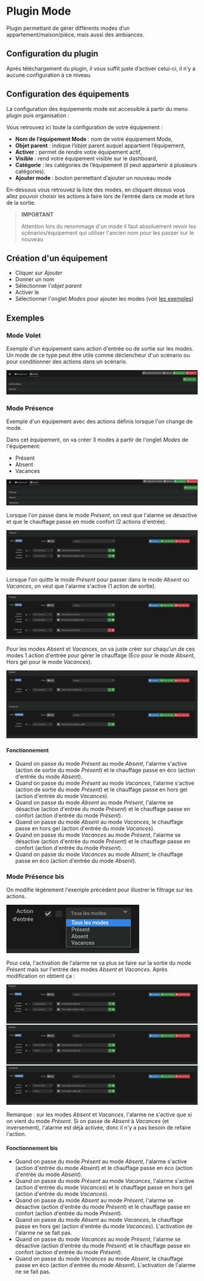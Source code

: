# Plugin Mode

Plugin permettant de gérer différents modes d’un appartement/maison/pièce, mais aussi des ambiances.

## Configuration du plugin

Après téléchargement du plugin, il vous suffit juste d’activer celui-ci, il n’y a aucune configuration à ce niveau.

## Configuration des équipements

La configuration des équipements mode est accessible à partir du menu plugin puis organisation :

Vous retrouvez ici toute la configuration de votre équipement :

- **Nom de l’équipement Mode** : nom de votre équipement Mode,
- **Objet parent** : indique l’objet parent auquel appartient l’équipement,
- **Activer** : permet de rendre votre équipement actif,
- **Visible** : rend votre équipement visible sur le dashboard,
- **Catégorie** : les catégories de l’équipement (il peut appartenir à plusieurs catégories).
- **Ajouter mode** : bouton permettant d’ajouter un nouveau mode

En-dessous vous retrouvez la liste des modes, en cliquant dessus vous allez pouvoir choisir les actions à faire lors de l’entrée dans ce mode et lors de la sortie.

>**IMPORTANT**
>
>Attention lors du renommage d'un mode il faut absoluement revoir les scénarios/équipement qui utiliser l'ancien nom pour les passer sur le nouveau

## Création d'un équipement

- Cliquer sur *Ajouter*
- Donner un nom
- Sélectionner l'*objet parent*
- Activer le
- Sélectionner l'onglet *Modes* pour ajouter les modes (voir [les exemples](#exemples))

## Exemples

### Mode Volet

Exemple d'un équipement sans action d'entrée ou de sortie sur les modes. Un mode de ce type peut être utile comme déclencheur d'un scénario ou pour conditionner des actions dans un scénario.

![Mode volet](../images/mode_volet.png)

### Mode Présence

Exemple d'un équipement avec des actions définis lorsque l'on change de mode.

Dans cet équipement, on va créer 3 modes à partir de l'onglet *Modes* de l'équipement:

- Présent
- Absent
- Vacances

![Mode présence](../images/mode_presence_mode.png)

Lorsque l'on passe dans le mode *Présent*, on veut que l'alarme se désactive et que le chauffage passe en mode confort (2 actions d'entrée).

![Mode présence action entrée](../images/mode_presence_entree.png)

Lorsque l'on quitte le mode *Présent* pour passer dans le mode *Absent* ou *Vacances*, on veut que l'alarme s'active (1 action de sortie).

![Mode présence action sortie](../images/mode_presence_sortie.png)

Pour les modes *Absent* et *Vacances*, on va juste créer sur chaqu'un de ces modes 1 action d'entrée pour gérer le chauffage (Éco pour le mode *Absent*, Hors gel pour le mode *Vacances*).

![Mode absent vacances](../images/mode_presence_absent_vacances.png)

#### Fonctionnement

- Quand on passe du mode *Présent* au mode *Absent*, l'alarme s'active (action de sortie du mode *Présent*) et le chauffage passe en éco (action d'entrée du mode *Absent*).  
- Quand on passe du mode *Présent* au mode *Vacances*, l'alarme s'active (action de sortie du mode *Présent*) et le chauffage passe en hors gel (action d'entrée du mode *Vacances*).
- Quand on passe du mode *Absent* au mode *Présent*, l'alarme se désactive (action d'entrée du mode *Présent*) et le chauffage passe en confort (action d'entrée du mode *Présent*).
- Quand on passe du mode *Absent* au mode *Vacances*, le chauffage passe en hors gel (action d'entrée du mode *Vacances*).
- Quand on passe du mode *Vacances* au mode *Présent*, l'alarme se désactive (action d'entrée du mode *Présent*) et le chauffage passe en confort (action d'entrée du mode *Présent*).
- Quand on passe du mode *Vacances* au mode *Absent*, le chauffage passe en éco (action d'entrée du mode *Absent*).

### Mode Présence bis

On modifie légèrement l'exemple précédent pour illustrer le filtrage sur les actions.

![Filtre](../images/mode_presence_filtre.png)

Pour cela, l'activation de l'alarme ne va plus se faire sur la sortie du mode *Présent* mais sur l'entrée des modes *Absent* et *Vacances*. Après modification on obtient ça :

![Présent](../images/mode_presence_bis_present.png)
![Absent](../images/mode_presence_bis_absent.png)
![Vacances](../images/mode_presence_bis_vacances.png)

Remarque : sur les modes *Absent* et *Vacances*, l'alarme ne s'active que si on vient du mode *Présent*. Si on passe de *Absent* à *Vacances* (et inversement), l'alarme est déjà activée, donc il n'y a pas besoin de refaire l'action.

#### Fonctionnement bis

- Quand on passe du mode *Présent* au mode *Absent*, l'alarme s'active (action d'entrée du mode *Absent*) et le chauffage passe en éco (action d'entrée du mode *Absent*).  
- Quand on passe du mode *Présent* au mode *Vacances*, l'alarme s'active (action d'entrée du mode *Vacances*) et le chauffage passe en hors gel (action d'entrée du mode *Vacances*).
- Quand on passe du mode *Absent* au mode *Présent*, l'alarme se désactive (action d'entrée du mode *Présent*) et le chauffage passe en confort (action d'entrée du mode *Présent*).
- Quand on passe du mode *Absent* au mode *Vacances*, le chauffage passe en hors gel (action d'entrée du mode *Vacances*). L'activation de l'alarme ne se fait pas.
- Quand on passe du mode *Vacances* au mode *Présent*, l'alarme se désactive (action d'entrée du mode *Présent*) et le chauffage passe en confort (action d'entrée du mode *Présent*).
- Quand on passe du mode *Vacances* au mode *Absent*, le chauffage passe en éco (action d'entrée du mode *Absent*).  L'activation de l'alarme ne se fait pas.
